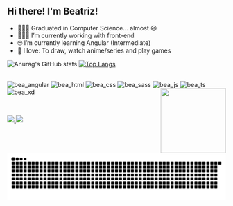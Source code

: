 ## Hi there! I'm Beatriz!
- 👩🏻‍🎓 Graduated in Computer Science... almost 😆
- 👩🏻‍💻 I’m currently working with front-end
- 🤓 I’m currently learning Angular (Intermediate)
- 💖 I love: To draw, watch anime/series and play games

![Anurag's GitHub stats](https://github-readme-stats.vercel.app/api?username=tyrandeluna&show_icons=true&theme=radical&line_height=20&count_private=true)
[![Top Langs](https://github-readme-stats.vercel.app/api/top-langs/?username=tyrandeluna&layout=compact&theme=radical&card_width=400)](https://github.com/anuraghazra/github-readme-stats)

<div style="display: inline_block"><br>
  <img height="30" width="40" alt="bea_angular" src="https://cdn.jsdelivr.net/gh/devicons/devicon/icons/angularjs/angularjs-original.svg" />
  <img height="30" width="40" alt="bea_html" src="https://cdn.jsdelivr.net/gh/devicons/devicon/icons/html5/html5-original.svg" />
  <img height="30" width="40" alt="bea_css" src="https://cdn.jsdelivr.net/gh/devicons/devicon/icons/css3/css3-original.svg" />
  <img height="30" width="40" alt="bea_sass" src="https://cdn.jsdelivr.net/gh/devicons/devicon/icons/sass/sass-original.svg" />
  <img height="30" width="40" alt="bea_js" src="https://cdn.jsdelivr.net/gh/devicons/devicon/icons/javascript/javascript-original.svg" />
  <img height="30" width="40" alt="bea_ts" src="https://cdn.jsdelivr.net/gh/devicons/devicon/icons/typescript/typescript-original.svg" />
  <img height="30" width="40" alt="bea_xd" src="https://cdn.jsdelivr.net/gh/devicons/devicon/icons/xd/xd-plain.svg" />
  <img align="right" height="150" width="150" src="https://media0.giphy.com/media/ozp3dvbaQ84u6BXHcH/giphy.gif?cid=790b7611d3701d95f9f22fef2ccb03c37ea30a79e51de88e&rid=giphy.gif&ct=g" />
</div>

##

<div><br>
  <a href="https://www.linkedin.com/in/maria-beatriz-almeida/"> 
    <img src="https://img.shields.io/badge/LinkedIn-0077B5?style=for-the-badge&logo=linkedin&logoColor=white" /> 
  </a>
  <a href="https://api.whatsapp.com/send?phone=5588999713491">
    <img src="https://img.shields.io/badge/WhatsApp-25D366?style=for-the-badge&logo=whatsapp&logoColor=white" />
  </a>
</div>

![Snake animation](https://github.com/tyrandeluna/tyrandeluna/blob/output/github-contribution-grid-snake.svg)
